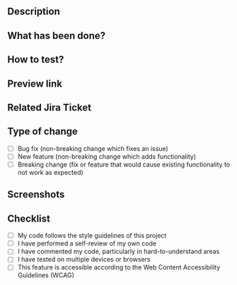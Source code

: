 ## Description

<!-- Provide a brief summary of the changes made in this PR -->

## What has been done?

<!-- Describe in detail the changes/features you've implemented -->

## How to test?

<!-- Provide clear steps to test the changes -->

## Preview link

<!-- If applicable, add link to staging/preview environment -->

## Related Jira Ticket

<!-- Add Jira ticket reference, e.g., PROJ-123 -->

## Type of change

- [ ] Bug fix (non-breaking change which fixes an issue)
- [ ] New feature (non-breaking change which adds functionality)
- [ ] Breaking change (fix or feature that would cause existing functionality to not work as expected)

## Screenshots

<!-- If applicable, add screenshots to help explain your changes -->

## Checklist

- [ ] My code follows the style guidelines of this project
- [ ] I have performed a self-review of my own code
- [ ] I have commented my code, particularly in hard-to-understand areas
- [ ] I have tested on multiple devices or browsers
- [ ] This feature is accessible according to the Web Content Accessibility Guidelines (WCAG)
